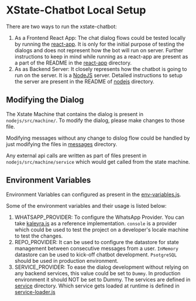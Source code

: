 # XState-Chatbot Local Setup

There are two ways to run the xstate-chatbot:
1. As a Frontend React App: The chat dialog flows could be tested locally by running the [react-app](./react-app). It is only for the initial purpose of testing the dialogs and does not represent how the bot will run on server. Further instructions to keep in mind while running as a react-app are present as a part of the README in the [react-app](./react-app) directory.
2. As as Backend Server: It closely represents how the chatbot is going to run on the server. It is a [NodeJS](./nodejs) server. Detailed instructions to setup the server are present in the README of [nodejs](./nodejs) directory.


## Modifying the Dialog

The Xstate Machine that contains the dialog is present in ```nodejs/src/machine/```. To modify the dialog, please make changes to those file.

Modifying messages without any change to dislog flow could be handled by just modifying the files in [messages](./nodejs/src/machine/messages) directory.

Any external api calls are written as part of files present in ```nodejs/src/machine/service``` which would get called from the state machine.


## Environment Variables
Environment Variables can configured as present in the [env-variables.js](./nodejs/src/env-variables.js).

Some of the environment variables and their usage is listed below:

1. WHATSAPP_PROVIDER: To configure the WhatsApp Provider. You can take [kaleyra.js](./nodejs/src/channel/kaleyra.js) as a reference implementation. ```console``` is a provider which could be used to test the project on a developer's locale machine to test the changes.
2. REPO_PROVIDER: It can be used to configure the datastore for state management between consecutive messages from a user. ```InMemory``` datastore can be used to kick-off chatbot development. ```PsotgreSQL``` should be used in production environment.
3. SERVICE_PROVIDER: To ease the dialog development without relying on any backend services, this value could be set to ```Dummy```. In production environment it should NOT be set to Dummy. The services are defined in [service](./nodejs/src/machine/service) directory. Which service gets loaded at runtime is defined in [service-loader.js](./nodejs/src/machine/service/service-loader.js)
